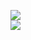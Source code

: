 [![](https://img.shields.io/badge/Made%20With-Github%20Spray-lightgrey.svg?style=for-the-badge&logo=github)](https://github.com/Annihil/github-spray#7337)  
[![](https://i.imgur.com/2DrTn0Z.gif)](https://github.com/Annihil/github-spray)